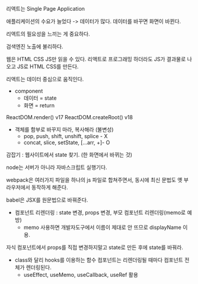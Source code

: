 리액트는 Single Page Application

애플리케이션의 수요가 늘었다 -> 데이터가 많다.
데이터를 바꾸면 화면이 바뀐다.

리액트의 필요성을 느끼는 게 중요하다.

검색엔진 노출에 불리하다.

웹은 HTML CSS JS만 읽을 수 있다.
리액트로 프로그래밍 하더라도 JS가 결과물로 나오고 JS로 HTML CSS를 만든다.

리액트는 데이터 중심으로 움직인다.

- component
  - 데이터 = state
  - 화면 = return

ReactDOM.render() v17
ReactDOM.createRoot() v18

- 객체를 함부로 바꾸지 마라, 복사해라 (불변성)
  - pop, push, shift, unshift, splice - X
  - concat, slice, setState, [...arr, +]- O

감잡기 : 웹사이트에서 state 찾기. (한 화면에서 바뀌는 것)

node는 서버가 아니라 자바스크립트 실행기다.

webpack은 여러가지 파일을 하나의 js 파일로 합쳐주면서, 동시에 최신 문법도 옛 부라우저에서 동작하게 해준다.

babel은 JSX를 원문법으로 바꿔준다.

- 컴포넌트 리렌더링 : state 변경, props 변경, 부모 컴포넌트 리렌더링(memo로 예방)
  - memo 사용하면 개발자도구에서 이름이 제대로 안 뜨므로 displayName 이용.

자식 컴포넌트에서 props를 직접 변경하지말고 state로 만든 후에 state를 바꿔라.

- class와 달리 hooks를 이용하는 함수 컴포넌트는 리렌더링될 때마다 컴포넌트 전체가 렌더링된다.
  - useEffect, useMemo, useCallback, useRef 활용

